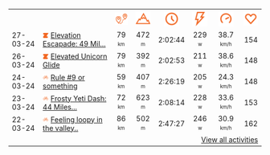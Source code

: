 <table>
    <tr>
        <th></th>
        <th></th>
        <th align="center"><img src="https://raw.githubusercontent.com/robiningelbrecht/strava-activities/master/public/distance.svg" width="30" alt="distance" title="distance"/></th>
        <th align="center"><img src="https://raw.githubusercontent.com/robiningelbrecht/strava-activities/master/public/elevation.svg" width="30" alt="elevation" title="elevation"/></th>
        <th align="center"><img src="https://raw.githubusercontent.com/robiningelbrecht/strava-activities/master/public/time.svg" width="30" alt="time" title="time"/></th>
        <th align="center"><img src="https://raw.githubusercontent.com/robiningelbrecht/strava-activities/master/public/average-watt.svg" width="30" alt="average watts" title="average watts"/></th>
        <th align="center"><img src="https://raw.githubusercontent.com/robiningelbrecht/strava-activities/master/public/average-speed.svg" width="30" alt="average speed" title="average speed"/></th>
        <th align="center"><img src="https://raw.githubusercontent.com/robiningelbrecht/strava-activities/master/public/heart-rate.svg" width="30" alt="average heart rate" title="average heart rate"/></th>
    </tr>
            <tr>
            <td>27-03-24</td>
            <td>
                                <img src="https://raw.githubusercontent.com/robiningelbrecht/strava-activities/master/public/activity-virtual-ride-zwift.svg" width="12" alt="Elevation Escapade: 49 Miles of Uphill Shenanigans!" title="Elevation Escapade: 49 Miles of Uphill Shenanigans!"/>
<a href="https://www.strava.com/activities/11049407125" title="Kcal: 1613 | Gear: None ">Elevation Escapade: 49 Mil...</a>
            </td>
            <td align="center">79 <sup><sub>km</sub></sup></td>
            <td align="center">472 <sup><sub>m</sub></sup></td>
            <td align="center">2:02:44</td>
            <td align="center">229 <sup><sub>w</sub></sup></td>
            <td align="center">38.7 <sup><sub>km/h</sub></sup></td>
            <td align="center">154</td>
        </tr>
            <tr>
            <td>26-03-24</td>
            <td>
                                <img src="https://raw.githubusercontent.com/robiningelbrecht/strava-activities/master/public/activity-virtual-ride-zwift.svg" width="12" alt="Elevated Unicorn Glide" title="Elevated Unicorn Glide"/>
<a href="https://www.strava.com/activities/11042020834" title="Kcal: 1490 | Gear: None ">Elevated Unicorn Glide</a>
            </td>
            <td align="center">79 <sup><sub>km</sub></sup></td>
            <td align="center">392 <sup><sub>m</sub></sup></td>
            <td align="center">2:02:53</td>
            <td align="center">211 <sup><sub>w</sub></sup></td>
            <td align="center">38.6 <sup><sub>km/h</sub></sup></td>
            <td align="center">148</td>
        </tr>
            <tr>
            <td>24-03-24</td>
            <td>
                <img src="https://raw.githubusercontent.com/robiningelbrecht/strava-activities/master/public/activity-ride.svg" width="12" alt="Rule #9 or something" title="Rule #9 or something"/>
<a href="https://www.strava.com/activities/11030261422" title="Kcal: 2009 | Gear: None ">Rule #9 or something</a>
            </td>
            <td align="center">59 <sup><sub>km</sub></sup></td>
            <td align="center">407 <sup><sub>m</sub></sup></td>
            <td align="center">2:26:19</td>
            <td align="center">205 <sup><sub>w</sub></sup></td>
            <td align="center">24.3 <sup><sub>km/h</sub></sup></td>
            <td align="center">148</td>
        </tr>
            <tr>
            <td>23-03-24</td>
            <td>
                <img src="https://raw.githubusercontent.com/robiningelbrecht/strava-activities/master/public/activity-ride.svg" width="12" alt="Frosty Yeti Dash: 44 Miles of Chilly Shenanigans" title="Frosty Yeti Dash: 44 Miles of Chilly Shenanigans"/>
<a href="https://www.strava.com/activities/11023678748" title="Kcal: 1933 | Gear: None ">Frosty Yeti Dash: 44 Miles...</a>
            </td>
            <td align="center">72 <sup><sub>km</sub></sup></td>
            <td align="center">623 <sup><sub>m</sub></sup></td>
            <td align="center">2:08:14</td>
            <td align="center">228 <sup><sub>w</sub></sup></td>
            <td align="center">33.6 <sup><sub>km/h</sub></sup></td>
            <td align="center">153</td>
        </tr>
            <tr>
            <td>22-03-24</td>
            <td>
                <img src="https://raw.githubusercontent.com/robiningelbrecht/strava-activities/master/public/activity-ride.svg" width="12" alt="Feeling loopy in the valley.." title="Feeling loopy in the valley.."/>
<a href="https://www.strava.com/activities/11016637553" title="Kcal: 2713 | Gear: None ">Feeling loopy in the valley..</a>
            </td>
            <td align="center">86 <sup><sub>km</sub></sup></td>
            <td align="center">502 <sup><sub>m</sub></sup></td>
            <td align="center">2:47:27</td>
            <td align="center">246 <sup><sub>w</sub></sup></td>
            <td align="center">30.9 <sup><sub>km/h</sub></sup></td>
            <td align="center">162</td>
        </tr>
                <tr>
            <td colspan="8" align="right"><a href="https://github.com/robiningelbrecht/strava-activities#activities">View all activities</a></td>
        </tr>
    </table>
